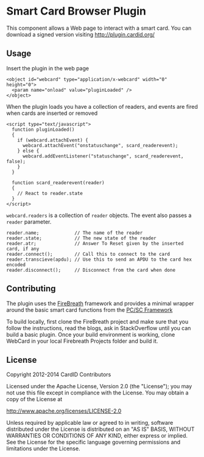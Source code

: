 # Smart Card Browser Plugin

This component allows a Web page to interact with a smart card. You can download a 
signed version visiting http://plugin.cardid.org/

## Usage

Insert the plugin in the web page

```
<object id="webcard" type="application/x-webcard" width="0" height="0">
  <param name="onload" value="pluginLoaded" />
</object>
```

When the plugin loads you have a collection of readers, and events are fired when 
cards are inserted or removed

```
<script type="text/javascript">
  function pluginLoaded()
  {
    if (webcard.attachEvent) {
      webcard.attachEvent("onstatuschange", scard_readerevent);
    } else { 
      webcard.addEventListener("statuschange", scard_readerevent, false);
    }
  }

  function scard_readerevent(reader)
  {
    // React to reader.state
  }
</script>
```

`webcard.readers` is a collection of `reader` objects. The event also passes a `reader` 
parameter.

```
reader.name;             // The name of the reader
reader.state;            // The new state of the reader
reader.atr;              // Answer To Reset given by the inserted card, if any
reader.connect();        // Call this to connect to the card
reader.transcieve(apdu); // Use this to send an APDU to the card hex encoded
reader.disconnect();     // Disconnect from the card when done
```

## Contributing

The plugin uses the [FireBreath](http://github.com/firebreath/FireBreath) framework 
and provides a minimal wrapper around the basic smart card functions from the 
[PC/SC Framework](http://www.pcscworkgroup.com)

To build locally, first clone the FireBreath project and make sure that you follow 
the instructions, read the blogs, ask in StackOverflow until you can build a basic 
plugin. Once your build environment is working, clone WebCard in your local 
Firebreath Projects folder and build it.

## License

Copyright 2012-2014 CardID Contributors

Licensed under the Apache License, Version 2.0 (the "License");
you may not use this file except in compliance with the License.
You may obtain a copy of the License at

http://www.apache.org/licenses/LICENSE-2.0

Unless required by applicable law or agreed to in writing, software
distributed under the License is distributed on an "AS IS" BASIS,
WITHOUT WARRANTIES OR CONDITIONS OF ANY KIND, either express or implied.
See the License for the specific language governing permissions and
limitations under the License.

